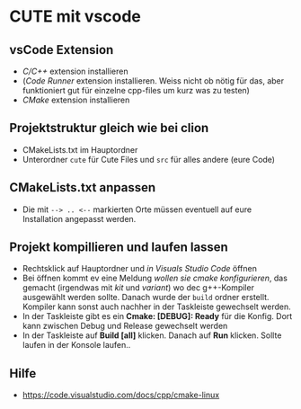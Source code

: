 # CUTE mit vscode

## vsCode Extension
- *C/C++* extension installieren
- (*Code Runner* extension installieren. Weiss nicht ob nötig für das, aber funktioniert gut für einzelne cpp-files um kurz was zu testen)
- *CMake* extension installieren

## Projektstruktur gleich wie bei clion
- CMakeLists.txt im Hauptordner
- Unterordner `cute` für Cute Files und `src` für alles andere (eure Code)

## CMakeLists.txt anpassen
- Die mit `--> .. <--` markierten Orte müssen eventuell auf eure Installation angepasst werden.

## Projekt kompillieren und laufen lassen
- Rechtsklick auf Hauptordner und *in Visuals Studio Code* öffnen 
- Bei öffnen kommt ev eine Meldung *wollen sie cmake konfigurieren*, das gemacht (irgendwas mit *kit* und *variant*) wo dec g++-Kompiler ausgewählt werden sollte. Danach wurde der `build` ordner erstellt. Kompiler kann sonst auch nachher in der Taskleiste gewechselt werden.
- In der Taskleiste gibt es ein **Cmake: [DEBUG]: Ready** für die Konfig. Dort kann zwischen Debug und Release gewechselt werden
- In der Taskleiste auf **Build [all]** klicken. Danach auf **Run** klicken. Sollte laufen in der Konsole laufen..

## Hilfe
- https://code.visualstudio.com/docs/cpp/cmake-linux
